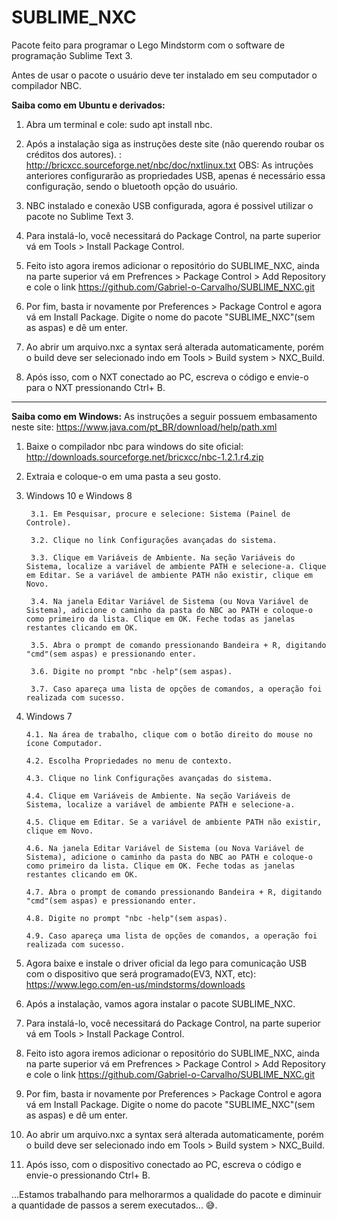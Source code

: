 # SUBLIME_NXC

Pacote feito para programar o Lego Mindstorm com o software de programação Sublime Text 3.

Antes de usar o pacote o usuário deve ter instalado em seu computador o compilador NBC. 

**Saiba como em Ubuntu e derivados:** 

  1. Abra um terminal e cole: sudo apt install nbc.
  
  2. Após a instalação siga as instruções deste site (não querendo roubar os créditos dos autores). : http://bricxcc.sourceforge.net/nbc/doc/nxtlinux.txt  OBS: As intruções anteriores configurarão as propriedades USB, apenas é necessário essa configuração, sendo o bluetooth opção do usuário.
  
  3. NBC instalado e conexão USB configurada, agora é possivel utilizar o pacote no Sublime Text 3.
  
  4. Para instalá-lo, você necessitará do Package Control, na parte superior vá em Tools > Install Package Control.
  
  5. Feito isto agora iremos adicionar o repositório do SUBLIME_NXC, ainda na parte superior vá em Prefrences > Package Control > Add Repository e cole o link https://github.com/Gabriel-o-Carvalho/SUBLIME_NXC.git
  
  6. Por fim, basta ir novamente por Preferences > Package Control e agora vá em Install Package. Digite o nome do pacote "SUBLIME_NXC"(sem as aspas) e dê um enter.
  
  7. Ao abrir um arquivo.nxc a syntax será alterada automaticamente, porém o build deve ser selecionado indo em Tools > Build system > NXC_Build.
  
  8. Após isso, com o NXT conectado ao PC, escreva o código e envie-o para o NXT pressionando Ctrl+ B.

*****************************************************************************************************************************

**Saiba como em Windows:** As instruções a seguir possuem embasamento neste site: https://www.java.com/pt_BR/download/help/path.xml

  1. Baixe o compilador nbc para windows do site oficial: http://downloads.sourceforge.net/bricxcc/nbc-1.2.1.r4.zip
  
  2. Extraia e coloque-o em uma pasta a seu gosto.
  
  3. Windows 10 e Windows 8
  
          3.1. Em Pesquisar, procure e selecione: Sistema (Painel de Controle).
          
          3.2. Clique no link Configurações avançadas do sistema.
          
          3.3. Clique em Variáveis de Ambiente. Na seção Variáveis do Sistema, localize a variável de ambiente PATH e selecione-a. Clique em Editar. Se a variável de ambiente PATH não existir, clique em Novo.
          
          3.4. Na janela Editar Variável de Sistema (ou Nova Variável de Sistema), adicione o caminho da pasta do NBC ao PATH e coloque-o como primeiro da lista. Clique em OK. Feche todas as janelas restantes clicando em OK.
          
          3.5. Abra o prompt de comando pressionando Bandeira + R, digitando "cmd"(sem aspas) e pressionando enter.
          
          3.6. Digite no prompt "nbc -help"(sem aspas).
          
          3.7. Caso apareça uma lista de opções de comandos, a operação foi realizada com sucesso.
   4. Windows 7
   
          4.1. Na área de trabalho, clique com o botão direito do mouse no ícone Computador.
          
          4.2. Escolha Propriedades no menu de contexto.
          
          4.3. Clique no link Configurações avançadas do sistema.
          
          4.4. Clique em Variáveis de Ambiente. Na seção Variáveis de Sistema, localize a variável de ambiente PATH e selecione-a. 
          
          4.5. Clique em Editar. Se a variável de ambiente PATH não existir, clique em Novo.
          
          4.6. Na janela Editar Variável de Sistema (ou Nova Variável de Sistema), adicione o caminho da pasta do NBC ao PATH e coloque-o como primeiro da lista. Clique em OK. Feche todas as janelas restantes clicando em OK.
          
          4.7. Abra o prompt de comando pressionando Bandeira + R, digitando "cmd"(sem aspas) e pressionando enter.
          
          4.8. Digite no prompt "nbc -help"(sem aspas).
          
          4.9. Caso apareça uma lista de opções de comandos, a operação foi realizada com sucesso.
          
   5. Agora baixe e instale o driver oficial da lego para comunicação USB com o dispositivo que será programado(EV3, NXT, etc): https://www.lego.com/en-us/mindstorms/downloads
   
   6. Após a instalação, vamos agora instalar o pacote SUBLIME_NXC.
   
   7. Para instalá-lo, você necessitará do Package Control, na parte superior vá em Tools > Install Package Control.
   
   8. Feito isto agora iremos adicionar o repositório do SUBLIME_NXC, ainda na parte superior vá em Prefrences > Package Control > Add Repository e cole o link https://github.com/Gabriel-o-Carvalho/SUBLIME_NXC.git
   
   9. Por fim, basta ir novamente por Preferences > Package Control e agora vá em Install Package. Digite o nome do pacote "SUBLIME_NXC"(sem as aspas) e dê um enter.
   
   10. Ao abrir um arquivo.nxc a syntax será alterada automaticamente, porém o build deve ser selecionado indo em Tools > Build system > NXC_Build.
   
   11. Após isso, com o dispositivo conectado ao PC, escreva o código e envie-o pressionando Ctrl+ B.

          
  ...Estamos trabalhando para melhorarmos a qualidade do pacote e diminuir a quantidade de passos a serem executados... 😅.
 
  

